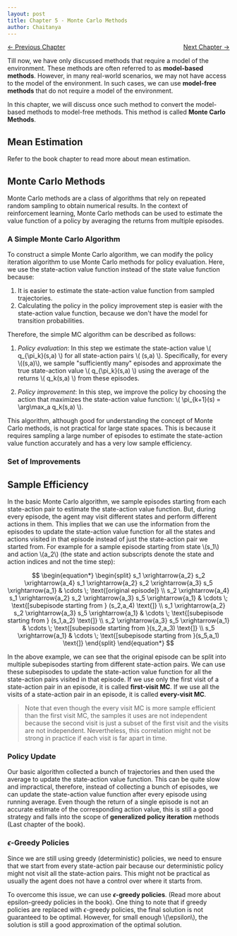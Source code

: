 ```yaml
---
layout: post
title: Chapter 5 - Monte Carlo Methods
author: Chaitanya
---
```


<div style="display: flex; justify-content: space-between;">
  <a href="ch4.html">&larr; Previous Chapter</a>
  <span style="margin-left:auto;"></span>
  <a href="ch6.html" style="margin-left:auto;">Next Chapter &rarr;</a>
</div>


Till now, we have only discussed methods that require a model of the environment. These methods are often referred to as **model-based methods**. However, in many real-world scenarios, we may not have access to the model of the environment. In such cases, we can use **model-free methods** that do not require a model of the environment.

In this chapter, we will discuss once such method to convert the model-based methods to model-free methods. This method is called **Monte Carlo Methods**.

## Mean Estimation

Refer to the book chapter to read more about mean estimation.

## Monte Carlo Methods

Monte Carlo methods are a class of algorithms that rely on repeated random sampling to obtain numerical results. In the context of reinforcement learning, Monte Carlo methods can be used to estimate the value function of a policy by averaging the returns from multiple episodes.

### A Simple Monte Carlo Algorithm

To construct a simple Monte Carlo algorithm, we can modify the policy iteration algorithm to use Monte Carlo methods for policy evaluation. Here, we use the state-action value function instead of the state value function because:
1. It is easier to estimate the state-action value function from sampled trajectories.
2. Calculating the policy in the policy improvement step is easier with the state-action value function, because we don't have the model for transition probabilities.

Therefore, the simple MC algorithm can be described as follows:

1. *Policy evaluation*: In this step we estimate the state-action value \\( q_{\pi_k}(s,a) \\) for all state-action pairs \\( (s,a) \\). Specifically, for every \\((s,a)\\), we sample "sufficiently many" episodes and approximate the true state-action value \\( q_{\pi_k}(s,a) \\) using the average of the returns \\( q_k(s,a) \\) from these episodes.

2. *Policy improvement*: In this step, we improve the policy by choosing the action that maximizes the state-action value function: \\( \pi_{k+1}(s) = \arg\max_a q_k(s,a) \\).

This algorithm, although good for understanding the concept of Monte Carlo methods, is not practical for large state spaces. This is because it requires sampling a large number of episodes to estimate the state-action value function accurately and has a very low sample efficiency.

### Set of Improvements

## Sample Efficiency

In the basic Monte Carlo algorithm, we sample episodes starting from each state-action pair to estimate the state-action value function. But, during every episode, the agent may visit different states and perform different actions in them. This implies that we can use the information from the episodes to update the state-action value function for all the states and actions visited in that episode instead of just the state-action pair we started from. For example for a sample episode starting from state \\(s_1\\) and action \\(a_2\\) (the state and action subscripts denote the state and action indices and not the time step):

$$
\begin{equation*}
\begin{split}
    s_1 \xrightarrow{a_2} s_2 \xrightarrow{a_4} s_1 \xrightarrow{a_2} s_2 \xrightarrow{a_3} s_5 \xrightarrow{a_1} & \cdots \;  \text{[original episode]} \\
    s_2 \xrightarrow{a_4} s_1 \xrightarrow{a_2} s_2 \xrightarrow{a_3} s_5 \xrightarrow{a_1} & \cdots \;  \text{[subepisode starting from } (s_2,a_4) \text{]} \\
    s_1 \xrightarrow{a_2} s_2 \xrightarrow{a_3} s_5 \xrightarrow{a_1} & \cdots \;  \text{[subepisode starting from } (s_1,a_2) \text{]} \\
    s_2 \xrightarrow{a_3} s_5 \xrightarrow{a_1} & \cdots \;  \text{[subepisode starting from }(s_2,a_3) \text{]} \\
    s_5 \xrightarrow{a_1} & \cdots \;  \text{[subepisode starting from }(s_5,a_1) \text{]}
\end{split}
\end{equation*}
$$

In the above example, we can see that the original episode can be split into multiple subepisodes starting from different state-action pairs. We can use these subepisodes to update the state-action value function for all the state-action pairs visited in that episode. If we use only the first visit of a state-action pair in an episode, it is called **first-visit MC**. If we use all the visits of a state-action pair in an episode, it is called **every-visit MC**.

> Note that even though the every visit MC is more sample efficient than the first visit MC, the samples it uses are not independent because the second visit is just a subset of the first visit and the visits are not independent. Nevertheless, this correlation might not be strong in practice if each visit is far apart in time.

### Policy Update

Our basic algorithm collected a bunch of trajectories and then used the average to update the state-action value function. This can be quite slow and impractical, therefore, instead of collecting a bunch of episodes, we can update the state-action value function after every episode using running average. Even though the return of a single episode is not an accurate estimate of the corresponding action value, this is still a good strategy and falls into the scope of **generalized policy iteration** methods (Last chapter of the book).

### $\epsilon$-Greedy Policies

Since we are still using greedy (deterministic) policies, we need to ensure that we start from every state-action pair because our deterministic policy might not visit all the state-action pairs. This might not be practical as usually the agent does not have a control over where it starts from.

To overcome this issue, we can use **$\epsilon$-greedy policies**. (Read more about epsilon-greedy policies in the book). One thing to note that if greedy policies are replaced with $\epsilon$-greedy policies, the final solution is not guaranteed to be optimal. However, for small enough \\(\epsilon\\), the solution is still a good approximation of the optimal solution.